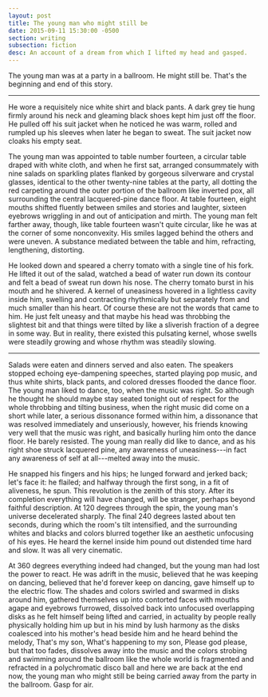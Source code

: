 ```yaml
---
layout: post
title: The young man who might still be
date: 2015-09-11 15:30:00 -0500
section: writing
subsection: fiction
desc: An account of a dream from which I lifted my head and gasped.
---
```


The young man was at a party in a ballroom. He might still be. That's the beginning and end of this story.

* * *

He wore a requisitely nice white shirt and black pants. A dark grey tie hung firmly around his neck and gleaming black shoes kept him just off the floor. He pulled off his suit jacket when he noticed he was warm, rolled and rumpled up his sleeves when later he began to sweat. The suit jacket now cloaks his empty seat.

The young man was appointed to table number fourteen, a circular table draped with white cloth, and when he first sat, arranged consummately with nine salads on sparkling plates flanked by gorgeous silverware and crystal glasses, identical to the other twenty-nine tables at the party, all dotting the red carpeting around the outer portion of the ballroom like inverted pox, all surrounding the central lacquered-pine dance floor. At table fourteen, eight mouths shifted fluently between smiles and stories and laughter, sixteen eyebrows wriggling in and out of anticipation and mirth. The young man felt farther away, though, like table fourteen wasn't quite circular, like he was at the corner of some nonconvexity. His smiles lagged behind the others and were uneven. A substance mediated between the table and him, refracting, lengthening, distorting.

He looked down and speared a cherry tomato with a single tine of his fork. He lifted it out of the salad, watched a bead of water run down its contour and felt a bead of sweat run down his nose. The cherry tomato burst in his mouth and he shivered. A kernel of uneasiness hovered in a lightless cavity inside him, swelling and contracting rhythmically but separately from and much smaller than his heart. Of course these are not the words that came to him. He just felt uneasy and that maybe his head was throbbing the slightest bit and that things were tilted by like a sliverish fraction of a degree in some way. But in reality, there existed this pulsating kernel, whose swells were steadily growing and whose rhythm was steadily slowing.

* * *

Salads were eaten and dinners served and also eaten. The speakers stopped echoing eye-dampening speeches, started playing pop music, and thus white shirts, black pants, and colored dresses flooded the dance floor. The young man liked to dance, too, when the music was right. So although he thought he should maybe stay seated tonight out of respect for the whole throbbing and tilting business, when the right music did come on a short while later, a serious dissonance formed within him, a dissonance that was resolved immediately and unseriously, however, his friends knowing very well that the music was right, and basically hurling him onto the dance floor. He barely resisted. The young man really did like to dance, and as his right shoe struck lacquered pine, any awareness of uneasiness---in fact any awareness of self at all---melted away into the music.

He snapped his fingers and his hips; he lunged forward and jerked back; let's face it: he flailed; and halfway through the first song, in a fit of aliveness, he spun. This revolution is the zenith of this story. After its completion everything will have changed, will be stranger, perhaps beyond faithful description. At 120 degrees through the spin, the young man's universe decelerated sharply. The final 240 degrees lasted about ten seconds, during which the room's tilt intensified, and the surrounding whites and blacks and colors blurred together like an aesthetic unfocusing of his eyes. He heard the kernel inside him pound out distended time hard and slow. It was all very cinematic.

At 360 degrees everything indeed had changed, but the young man had lost the power to react. He was adrift in the music, believed that he was keeping on dancing, believed that he'd forever keep on dancing, gave himself up to the electric flow. The shades and colors swirled and swarmed in disks around him, gathered themselves up into contorted faces with mouths agape and eyebrows furrowed, dissolved back into unfocused overlapping disks as he felt himself being lifted and carried, in actuality by people really physically holding him up but in his mind by lush harmony as the disks coalesced into his mother's head beside him and he heard behind the melody, That's my son, What's happening to my son, Please god please, but that too fades, dissolves away into the music and the colors strobing and swimming around the ballroom like the whole world is fragmented and refracted in a polychromatic disco ball and here we are back at the end now, the young man who might still be being carried away from the party in the ballroom. Gasp for air.
